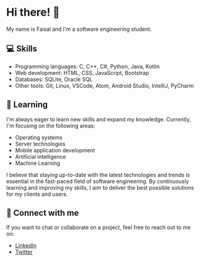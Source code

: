 # Hi there! 👋

My name is Faisal and I'm a software engineering student.

## 💻 Skills

- Programming languages: C, C++, C#, Python, Java, Kotlin
- Web development: HTML, CSS, JavaScript, Bootstrap
- Databases: SQLite, Oracle SQL
- Other tools: Git, Linux, VSCode, Atom, Android Studio, IntelliJ, PyCharm

## 🌱 Learning

I'm always eager to learn new skills and expand my knowledge. Currently, I'm focusing on the following areas:

- Operating systems
- Server technologies
- Mobile application development
- Artificial intelligence
- Machine Learning

I believe that staying up-to-date with the latest technologies and trends is essential in the fast-paced field of software engineering. By continuously learning and improving my skills, I aim to deliver the best possible solutions for my clients and users.

## 🔗 Connect with me

If you want to chat or collaborate on a project, feel free to reach out to me on:

- [LinkedIn](https://www.linkedin.com/in/faisal-dawod-170603211)
- [Twitter](https://twitter.com/faisaldawod55)
